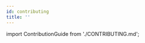 ```yaml
---
id: contributing
title: ''
---
```


import ContributionGuide from './CONTRIBUTING.md';

<ContributionGuide />
